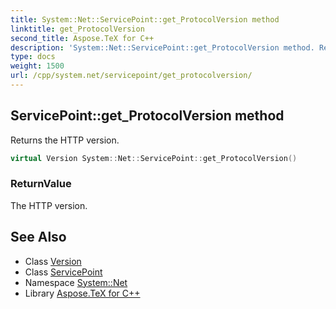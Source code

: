 ```yaml
---
title: System::Net::ServicePoint::get_ProtocolVersion method
linktitle: get_ProtocolVersion
second_title: Aspose.TeX for C++
description: 'System::Net::ServicePoint::get_ProtocolVersion method. Returns the HTTP version in C++.'
type: docs
weight: 1500
url: /cpp/system.net/servicepoint/get_protocolversion/
---
```

## ServicePoint::get_ProtocolVersion method


Returns the HTTP version.

```cpp
virtual Version System::Net::ServicePoint::get_ProtocolVersion()
```


### ReturnValue

The HTTP version.

## See Also

* Class [Version](../../../system/version/)
* Class [ServicePoint](../)
* Namespace [System::Net](../../)
* Library [Aspose.TeX for C++](../../../)
